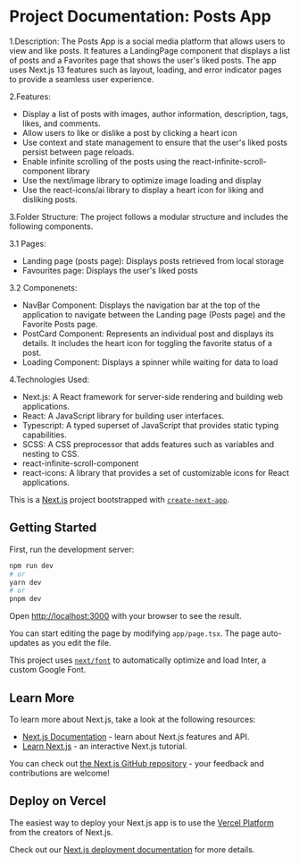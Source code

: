 # Project Documentation: Posts App

1.Description:
The Posts App is a social media platform that allows users to view and like posts. It features a LandingPage component that displays a list of posts and a Favorites page that shows the user's liked posts. The app uses Next.js 13 features such as layout, loading, and error indicator pages to provide a seamless user experience.

2.Features:
- Display a list of posts with images, author information, description, tags, likes, and comments.
- Allow users to like or dislike a post by clicking a heart icon
- Use context and state management to ensure that the user's liked posts persist between page reloads.
- Enable infinite scrolling of the posts using the react-infinite-scroll-component library
- Use the next/image library to optimize image loading and display
- Use the react-icons/ai library to display a heart icon for liking and disliking posts.

3.Folder Structure:
The project follows a modular structure and includes the following components.

3.1 Pages:
- Landing page (posts page): Displays posts retrieved from local storage
- Favourites page: Displays the user's liked posts

3.2 Componenets:
- NavBar Component: Displays the navigation bar at the top of the application to navigate between the Landing page (Posts page) and the Favorite Posts page.
- PostCard Component: Represents an individual post and displays its details. It includes the heart icon for toggling the favorite status of a post.
- Loading Component: Displays a spinner while waiting for data to load

4.Technologies Used:
- Next.js: A React framework for server-side rendering and building web applications.
- React: A JavaScript library for building user interfaces.
- Typescript: A typed superset of JavaScript that provides static typing capabilities.
- SCSS: A CSS preprocessor that adds features such as variables and nesting to CSS.
- react-infinite-scroll-component
- react-icons: A library that provides a set of customizable icons for React applications.

This is a [Next.js](https://nextjs.org/) project bootstrapped with [`create-next-app`](https://github.com/vercel/next.js/tree/canary/packages/create-next-app).

## Getting Started

First, run the development server:

```bash
npm run dev
# or
yarn dev
# or
pnpm dev
```

Open [http://localhost:3000](http://localhost:3000) with your browser to see the result.

You can start editing the page by modifying `app/page.tsx`. The page auto-updates as you edit the file.

This project uses [`next/font`](https://nextjs.org/docs/basic-features/font-optimization) to automatically optimize and load Inter, a custom Google Font.

## Learn More

To learn more about Next.js, take a look at the following resources:

- [Next.js Documentation](https://nextjs.org/docs) - learn about Next.js features and API.
- [Learn Next.js](https://nextjs.org/learn) - an interactive Next.js tutorial.

You can check out [the Next.js GitHub repository](https://github.com/vercel/next.js/) - your feedback and contributions are welcome!

## Deploy on Vercel

The easiest way to deploy your Next.js app is to use the [Vercel Platform](https://vercel.com/new?utm_medium=default-template&filter=next.js&utm_source=create-next-app&utm_campaign=create-next-app-readme) from the creators of Next.js.

Check out our [Next.js deployment documentation](https://nextjs.org/docs/deployment) for more details.
